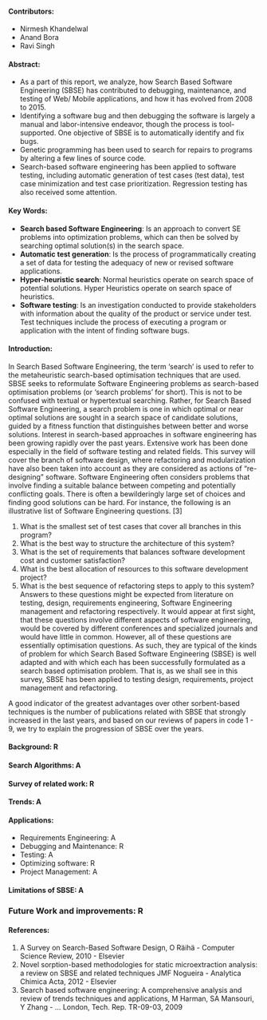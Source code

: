 #### Contributors:
- Nirmesh Khandelwal
- Anand Bora
- Ravi Singh

#### Abstract:
- As a part of this report, we analyze, how Search Based Software Engineering (SBSE) has contributed to debugging, maintenance, and testing of Web/ Mobile applications, and how it has evolved from 2008 to 2015.
- Identifying a software bug and then debugging the software is largely a manual and labor-intensive endeavor, though the process is tool-supported. One objective of SBSE is to automatically identify and fix bugs.
- Genetic programming has been used to search for repairs to programs by altering a few lines of source code. 
- Search-based software engineering has been applied to software testing, including automatic generation of test cases (test data), test case minimization and test case prioritization. Regression testing has also received some attention.

#### Key Words:
- **Search based Software Engineering**:
Is an approach to convert SE problems into optimization problems, which can then be solved by searching optimal solution(s) in the search space.
- **Automatic test generation**: 
Is the process of programmatically creating a set of data for testing the adequacy of new or revised software applications.
- **Hyper-heuristic search**:
Normal heuristics operate on search space of potential solutions. Hyper Heuristics operate on search space of heuristics.
- **Software testing**: 
Is an investigation conducted to provide stakeholders with information about the quality of the product or service under test. Test techniques include the process of executing a program or application with the intent of finding software bugs.

#### Introduction: 
In Search Based Software Engineering, the term ‘search’ is used to refer to the metaheuristic search-based optimisation techniques that are used. SBSE seeks to reformulate Software Engineering problems as search-based optimisation problems (or ‘search problems’ for short). This is not to be confused with textual or hypertextual searching. Rather, for Search Based Software Engineering, a search problem is one in which optimal or near optimal solutions are sought in a search space of candidate solutions, guided by a fitness function that distinguishes between better and worse solutions. 
Interest in search-based approaches in software engineering has been growing rapidly over the past years. Extensive work has been done especially in the field of software testing and related fields.  This survey will cover the branch of software design, where refactoring and modularization have also been taken into account as they are considered as actions of “re-designing” software. Software Engineering often considers problems that involve finding a suitable balance between competing and potentially conflicting goals. There is often a bewilderingly large set of choices and finding good solutions can be hard. For instance, the following is an illustrative list of Software Engineering questions. [3]
1. What is the smallest set of test cases that cover all branches in this program?
2. What is the best way to structure the architecture of this system?
3. What is the set of requirements that balances software development cost and customer satisfaction?
4. What is the best allocation of resources to this software development project?
5. What is the best sequence of refactoring steps to apply to this system?
Answers to these questions might be expected from literature on testing, design, requirements engineering, Software Engineering management and refactoring respectively. It would appear at first sight, that these questions involve different aspects of software engineering, would be covered by different conferences and specialized journals and would have little in common. However, all of these questions are essentially optimisation questions. As such, they are typical of the kinds of problem for which Search Based Software Engineering (SBSE) is well adapted and with which each has been successfully formulated as a search based optimisation problem. That is, as we shall see in this survey, SBSE has been applied to testing design, requirements, project management and refactoring. 

A good indicator of the greatest advantages over other sorbent-based techniques is the number of publications related with SBSE that strongly increased in the last years, and based on our reviews of papers in code 1 - 9, we try to explain the progression of SBSE over the years.


#### Background: R

#### Search Algorithms: A

#### Survey of related work: R

#### Trends: A

#### Applications:
- Requirements Engineering: A
- Debugging and Maintenance: R
- Testing: A 
- Optimizing software: R
- Project Management: A

#### Limitations of SBSE: A

### Future Work and improvements: R

#### References: 
1. A Survey on Search-Based Software Design, O Räihä - Computer Science Review, 2010 - Elsevier
2. Novel sorption-based methodologies for static microextraction analysis: a review on SBSE and related techniques JMF Nogueira - Analytica Chimica Acta, 2012 - Elsevier
3. Search based software engineering: A comprehensive analysis and review of trends techniques and applications, M Harman, SA Mansouri, Y Zhang - … London, Tech. Rep. TR-09-03, 2009 
